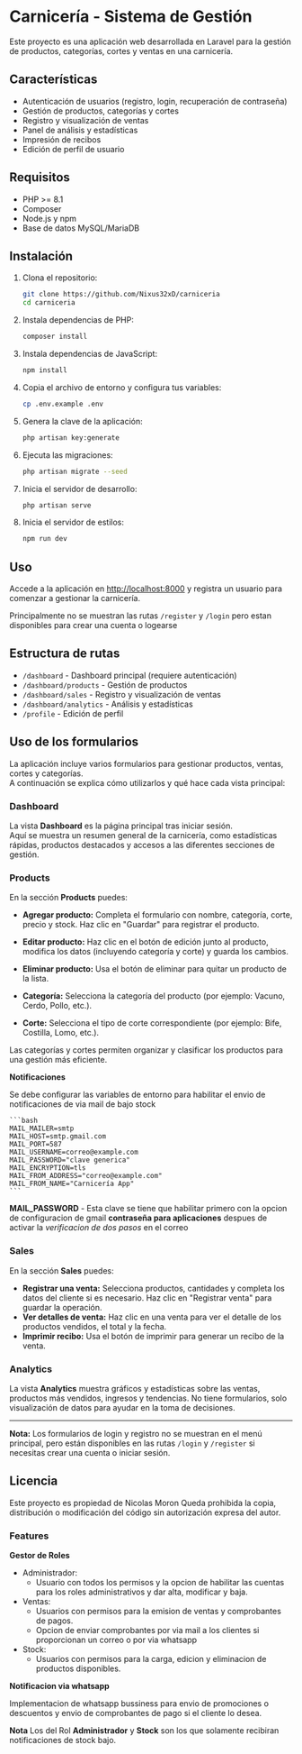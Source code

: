 # Carnicería - Sistema de Gestión

Este proyecto es una aplicación web desarrollada en Laravel para la gestión de productos, categorías, cortes y ventas en una carnicería.

## Características

-   Autenticación de usuarios (registro, login, recuperación de contraseña)
-   Gestión de productos, categorías y cortes
-   Registro y visualización de ventas
-   Panel de análisis y estadísticas
-   Impresión de recibos
-   Edición de perfil de usuario

## Requisitos

-   PHP >= 8.1
-   Composer
-   Node.js y npm
-   Base de datos MySQL/MariaDB

## Instalación

1. Clona el repositorio:

    ```bash
    git clone https://github.com/Nixus32xD/carniceria
    cd carniceria
    ```

2. Instala dependencias de PHP:

    ```bash
    composer install
    ```

3. Instala dependencias de JavaScript:

    ```bash
    npm install
    ```

4. Copia el archivo de entorno y configura tus variables:

    ```bash
    cp .env.example .env
    ```

5. Genera la clave de la aplicación:

    ```bash
    php artisan key:generate
    ```

6. Ejecuta las migraciones:

    ```bash
    php artisan migrate --seed
    ```

7. Inicia el servidor de desarrollo:
    ```bash
    php artisan serve
    ```
8. Inicia el servidor de estilos:
    ```bash
    npm run dev
    ```

## Uso

Accede a la aplicación en [http://localhost:8000](http://localhost:8000) y registra un usuario para comenzar a gestionar la carnicería.

Principalmente no se muestran las rutas `/register` y `/login` pero estan disponibles para crear una cuenta o logearse

## Estructura de rutas

-   `/dashboard` - Dashboard principal (requiere autenticación)
-   `/dashboard/products` - Gestión de productos
-   `/dashboard/sales` - Registro y visualización de ventas
-   `/dashboard/analytics` - Análisis y estadísticas
-   `/profile` - Edición de perfil

## Uso de los formularios

La aplicación incluye varios formularios para gestionar productos, ventas, cortes y categorías.  
A continuación se explica cómo utilizarlos y qué hace cada vista principal:

### Dashboard

La vista **Dashboard** es la página principal tras iniciar sesión.  
Aquí se muestra un resumen general de la carnicería, como estadísticas rápidas, productos destacados y accesos a las diferentes secciones de gestión.

### Products

En la sección **Products** puedes:

-   **Agregar producto:** Completa el formulario con nombre, categoría, corte, precio y stock. Haz clic en "Guardar" para registrar el producto.
-   **Editar producto:** Haz clic en el botón de edición junto al producto, modifica los datos (incluyendo categoría y corte) y guarda los cambios.
-   **Eliminar producto:** Usa el botón de eliminar para quitar un producto de la lista.

-   **Categoría:** Selecciona la categoría del producto (por ejemplo: Vacuno, Cerdo, Pollo, etc.).
-   **Corte:** Selecciona el tipo de corte correspondiente (por ejemplo: Bife, Costilla, Lomo, etc.).

Las categorías y cortes permiten organizar y clasificar los productos para una gestión más eficiente.

**Notificaciones**

Se debe configurar las variables de entorno para habilitar el envio de notificaciones de via mail de bajo stock

    ```bash
    MAIL_MAILER=smtp
    MAIL_HOST=smtp.gmail.com
    MAIL_PORT=587
    MAIL_USERNAME=correo@example.com
    MAIL_PASSWORD="clave generica"
    MAIL_ENCRYPTION=tls
    MAIL_FROM_ADDRESS="correo@example.com"
    MAIL_FROM_NAME="Carnicería App"
    ```


**MAIL_PASSWORD** - Esta clave se tiene que habilitar primero con la opcion de configuracion de gmail **contraseña para aplicaciones** despues de activar la *verificacion de dos pasos* en el correo


### Sales

En la sección **Sales** puedes:

-   **Registrar una venta:** Selecciona productos, cantidades y completa los datos del cliente si es necesario. Haz clic en "Registrar venta" para guardar la operación.
-   **Ver detalles de venta:** Haz clic en una venta para ver el detalle de los productos vendidos, el total y la fecha.
-   **Imprimir recibo:** Usa el botón de imprimir para generar un recibo de la venta.

### Analytics

La vista **Analytics** muestra gráficos y estadísticas sobre las ventas, productos más vendidos, ingresos y tendencias.
No tiene formularios, solo visualización de datos para ayudar en la toma de decisiones.

---

**Nota:**
Los formularios de login y registro no se muestran en el menú principal, pero están disponibles en las rutas `/login` y `/register` si necesitas crear una cuenta o iniciar sesión.

## Licencia

Este proyecto es propiedad de Nicolas Moron
Queda prohibida la copia, distribución o modificación del código sin autorización expresa del autor.


### Features

**Gestor de Roles**
- Administrador:
    - Usuario con todos los permisos y la opcion de habilitar las cuentas para los roles administrativos y dar alta, modificar y baja.
- Ventas:
    - Usuarios con permisos para la emision de ventas y comprobantes de pagos.
    - Opcion de enviar comprobantes por via mail a los clientes si proporcionan un correo o por via whatsapp
- Stock:
    - Usuarios con permisos para la carga, edicion y eliminacion de productos disponibles.

**Notificacion via whatsapp**

Implementacion de whatsapp bussiness para envio de promociones o descuentos y envio de comprobantes de pago si el cliente lo desea.

**Nota**
Los del Rol **Administrador** y **Stock** son los que solamente recibiran notificaciones de stock bajo.



````
